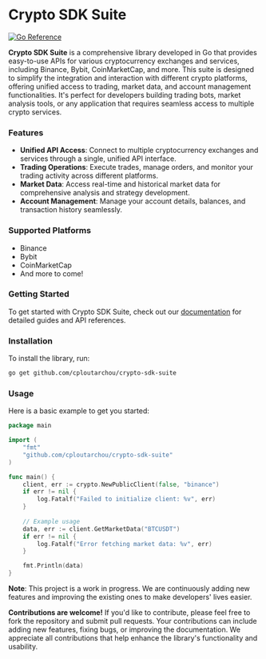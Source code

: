 # Crypto SDK Suite
[![Go Reference](https://pkg.go.dev/badge/github.com/cploutarchou/crypto-sdk-suite.svg)](https://pkg.go.dev/github.com/cploutarchou/crypto-sdk-suite)

**Crypto SDK Suite** is a comprehensive library developed in Go that provides easy-to-use APIs for various cryptocurrency exchanges and services, including Binance, Bybit, CoinMarketCap, and more. This suite is designed to simplify the integration and interaction with different crypto platforms, offering unified access to trading, market data, and account management functionalities. It's perfect for developers building trading bots, market analysis tools, or any application that requires seamless access to multiple crypto services.

### Features

- **Unified API Access**: Connect to multiple cryptocurrency exchanges and services through a single, unified API interface.
- **Trading Operations**: Execute trades, manage orders, and monitor your trading activity across different platforms.
- **Market Data**: Access real-time and historical market data for comprehensive analysis and strategy development.
- **Account Management**: Manage your account details, balances, and transaction history seamlessly.

### Supported Platforms

- Binance
- Bybit
- CoinMarketCap
- And more to come!

### Getting Started

To get started with Crypto SDK Suite, check out our [documentation](https://pkg.go.dev/github.com/cploutarchou/crypto-sdk-suite) for detailed guides and API references.

### Installation

To install the library, run:

```bash
go get github.com/cploutarchou/crypto-sdk-suite
```

### Usage
Here is a basic example to get you started:

```go
package main

import (
    "fmt"
    "github.com/cploutarchou/crypto-sdk-suite"
)

func main() {
    client, err := crypto.NewPublicClient(false, "binance")
    if err != nil {
        log.Fatalf("Failed to initialize client: %v", err)
    }
    
    // Example usage
    data, err := client.GetMarketData("BTCUSDT")
    if err != nil {
        log.Fatalf("Error fetching market data: %v", err)
    }

    fmt.Println(data)
}

```

**Note**: This project is a work in progress. We are continuously adding new features and improving the existing ones to make developers' lives easier.

**Contributions are welcome!** If you'd like to contribute, please feel free to fork the repository and submit pull requests. Your contributions can include adding new features, fixing bugs, or improving the documentation. We appreciate all contributions that help enhance the library's functionality and usability.